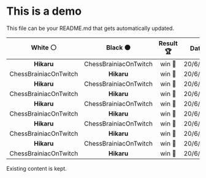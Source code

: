 # This is a demo

This file can be your README.md that gets automatically updated.

<!--START_SECTION:chessStats-->
<!-- Automatically generated with https://github.com/Balastrong/chess-stats-action -->

| White ⚪ | Black ⚫ | Result 🏆 | Date 📅 | Position 🗺️ |
|:---:|:---:|:---:|:---:|:---:|
| **Hikaru** | ChessBrainiacOnTwitch | win 🥇 | 20/6/2024 | <a href="http://www.ee.unb.ca/cgi-bin/tervo/fen.pl?select=2r2bk1/8/6N1/R1P4p/1pK5/1P6/2P1R1PP/5r2 b - -">Link</a> |
| ChessBrainiacOnTwitch | **Hikaru** | win 🥇 | 20/6/2024 | <a href="http://www.ee.unb.ca/cgi-bin/tervo/fen.pl?select=8/1p2pk2/p2p4/P2P2B1/4p3/6P1/1b4K1/8 w - -">Link</a> |
| **Hikaru** | ChessBrainiacOnTwitch | win 🥇 | 20/6/2024 | <a href="http://www.ee.unb.ca/cgi-bin/tervo/fen.pl?select=8/p2q1p2/1pn2Qpp/8/6P1/4R1kP/P7/6K1 b - -">Link</a> |
| ChessBrainiacOnTwitch | **Hikaru** | win 🥇 | 20/6/2024 | <a href="http://www.ee.unb.ca/cgi-bin/tervo/fen.pl?select=4r3/bp3pk1/2p3p1/P4r2/P3p2p/2P2P1P/4Q1Pq/R2R1KN1 w - -">Link</a> |
| **Hikaru** | ChessBrainiacOnTwitch | win 🥇 | 20/6/2024 | <a href="http://www.ee.unb.ca/cgi-bin/tervo/fen.pl?select=5R1k/pp6/2p1rbPP/3p4/6K1/3B4/PP6/8 b - -">Link</a> |
| ChessBrainiacOnTwitch | **Hikaru** | win 🥇 | 20/6/2024 | <a href="http://www.ee.unb.ca/cgi-bin/tervo/fen.pl?select=8/8/1p4R1/p6k/P2b4/5p2/7p/5K2 w - -">Link</a> |
| **Hikaru** | ChessBrainiacOnTwitch | win 🥇 | 20/6/2024 | <a href="http://www.ee.unb.ca/cgi-bin/tervo/fen.pl?select=kr4r1/R7/2bq4/3p4/P2Np3/4P1pP/3Q2P1/1R4K1 b - -">Link</a> |
| ChessBrainiacOnTwitch | **Hikaru** | win 🥇 | 20/6/2024 | <a href="http://www.ee.unb.ca/cgi-bin/tervo/fen.pl?select=R7/8/8/1pkp4/8/8/p2K4/6r1 w - -">Link</a> |
| **Hikaru** | ChessBrainiacOnTwitch | win 🥇 | 20/6/2024 | <a href="http://www.ee.unb.ca/cgi-bin/tervo/fen.pl?select=3R1rk1/1pp1R3/2b2Np1/2P4p/1P3b1P/p4p2/P4P2/6K1 b - -">Link</a> |
| ChessBrainiacOnTwitch | **Hikaru** | win 🥇 | 20/6/2024 | <a href="http://www.ee.unb.ca/cgi-bin/tervo/fen.pl?select=1Kr5/5k2/q7/5p2/5P2/8/P7/8 w - -">Link</a> |

<!--END_SECTION:chessStats-->

Existing content is kept.
